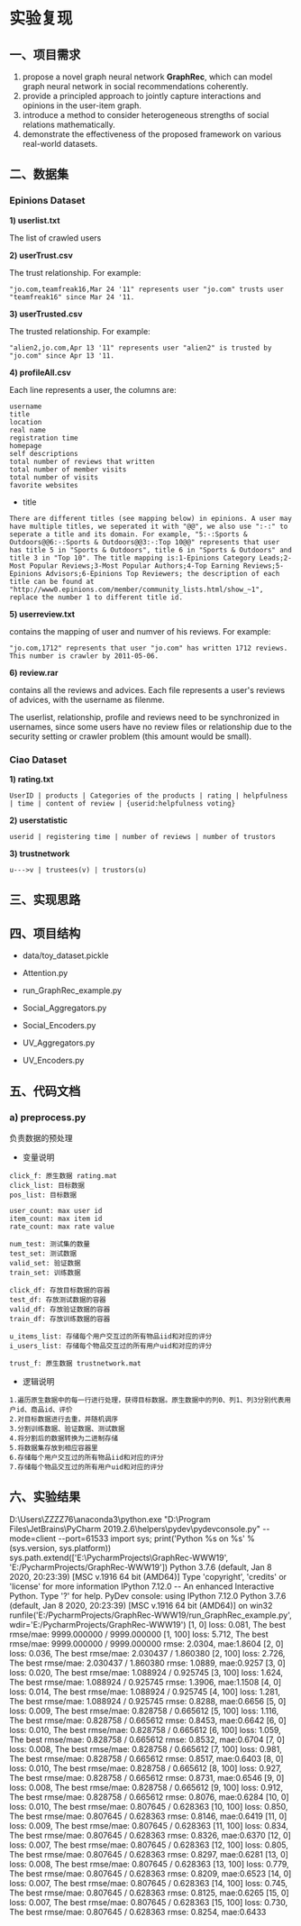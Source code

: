# 实验复现



## 一、项目需求

1. propose a novel graph neural network **GraphRec**, which can model graph neural network in social recommendations coherently.
2. provide a principled approach to jointly capture interactions and opinions in the user-item graph.
3. introduce a method to consider heterogeneous strengths of social relations mathematically.
4. demonstrate the effectiveness of the proposed framework on various real-world datasets.



## 二、数据集

### Epinions Dataset

**1) userlist.txt**

The list of crawled users



**2) userTrust.csv**

The trust relationship. For example: 

```
"jo.com,teamfreak16,Mar 24 '11" represents user "jo.com" trusts user "teamfreak16" since Mar 24 '11.
```



**3) userTrusted.csv**

The trusted relationship. For example: 

```
"alien2,jo.com,Apr 13 '11" represents user "alien2" is trusted by "jo.com" since Apr 13 '11.
```



**4) profileAll.csv**

Each line represents a user, the columns are:

```
username
title
location
real name
registration time
homepage
self descriptions
total number of reviews that written
total number of member visits
total number of visits
favorite websites
```

* title

```
There are different titles (see mapping below) in epinions. A user may have multiple titles, we seperated it with "@@", we also use ":-:" to seperate a title and its domain. For example, "5:-:Sports & Outdoors@@6:-:Sports & Outdoors@@3:-:Top 10@@" represents that user has title 5 in "Sports & Outdoors", title 6 in "Sports & Outdoors" and title 3 in "Top 10". The title mapping is:1-Epinions Category Leads;2-Most Popular Reviews;3-Most Popular Authors;4-Top Earning Reviews;5-Epinions Advisors;6-Epinions Top Reviewers; the description of each title can be found at "http://www0.epinions.com/member/community_lists.html/show_~1", replace the number 1 to different title id.
```

**5) userreview.txt**

contains the mapping of user and numver of his reviews. For example:

```
"jo.com,1712" represents that user "jo.com" has written 1712 reviews. This number is crawler by 2011-05-06.
```

**6) review.rar**

contains all the reviews and advices. Each file represents a user's reviews of advices, with the username as filenme.



The userlist, relationship, profile and reviews need to be synchronized in usernames, since some users have no review files or relationship due to the security setting or crawler problem (this amount would be small).



### Ciao Dataset

**1) rating.txt**

```
UserID | products | Categories of the products | rating | helpfulness | time | content of review | {userid:helpfulness voting}
```



**2) userstatistic**

```
userid | registering time | number of reviews | number of trustors
```



**3) trustnetwork**

```
u--->v | trustees(v) | trustors(u)
```



## 三、实现思路





## 四、项目结构

* data/toy_dataset.pickle

* Attention.py

* run_GraphRec_example.py

* Social_Aggregators.py

* Social_Encoders.py

* UV_Aggregators.py

* UV_Encoders.py



## 五、代码文档

### a) preprocess.py

负责数据的预处理

* 变量说明

```
click_f: 原生数据 rating.mat
click_list: 目标数据
pos_list: 目标数据

user_count: max user id
item_count: max item id
rate_count: max rate value

num_test: 测试集的数量
test_set: 测试数据
valid_set: 验证数据
train_set: 训练数据

click_df: 存放目标数据的容器
test_df: 存放测试数据的容器
valid_df: 存放验证数据的容器
train_df: 存放训练数据的容器

u_items_list: 存储每个用户交互过的所有物品iid和对应的评分
i_users_list: 存储每个物品交互过的所有用户uid和对应的评分

trust_f: 原生数据 trustnetwork.mat

```

* 逻辑说明

```
1.遍历原生数据中的每一行进行处理，获得目标数据。原生数据中的列0、列1、列3分别代表用户id、商品id、评价
2.对目标数据进行去重，并随机调序
3.分割训练数据、验证数据、测试数据
4.将分割后的数据转换为二进制存储
5.将数据集存放到相应容器里
6.存储每个用户交互过的所有物品iid和对应的评分
7.存储每个物品交互过的所有用户uid和对应的评分
```





## 六、实验结果

D:\Users\ZZZZ76\anaconda3\python.exe "D:\Program Files\JetBrains\PyCharm 2019.2.6\helpers\pydev\pydevconsole.py" --mode=client --port=61533
import sys; print('Python %s on %s' % (sys.version, sys.platform))
sys.path.extend(['E:\\PycharmProjects\\GraphRec-WWW19', 'E:/PycharmProjects/GraphRec-WWW19'])
Python 3.7.6 (default, Jan  8 2020, 20:23:39) [MSC v.1916 64 bit (AMD64)]
Type 'copyright', 'credits' or 'license' for more information
IPython 7.12.0 -- An enhanced Interactive Python. Type '?' for help.
PyDev console: using IPython 7.12.0
Python 3.7.6 (default, Jan  8 2020, 20:23:39) [MSC v.1916 64 bit (AMD64)] on win32
runfile('E:/PycharmProjects/GraphRec-WWW19/run_GraphRec_example.py', wdir='E:/PycharmProjects/GraphRec-WWW19')
[1,     0] loss: 0.081, The best rmse/mae: 9999.000000 / 9999.000000
[1,   100] loss: 5.712, The best rmse/mae: 9999.000000 / 9999.000000
rmse: 2.0304, mae:1.8604 
[2,     0] loss: 0.036, The best rmse/mae: 2.030437 / 1.860380
[2,   100] loss: 2.726, The best rmse/mae: 2.030437 / 1.860380
rmse: 1.0889, mae:0.9257 
[3,     0] loss: 0.020, The best rmse/mae: 1.088924 / 0.925745
[3,   100] loss: 1.624, The best rmse/mae: 1.088924 / 0.925745
rmse: 1.3906, mae:1.1508 
[4,     0] loss: 0.014, The best rmse/mae: 1.088924 / 0.925745
[4,   100] loss: 1.281, The best rmse/mae: 1.088924 / 0.925745
rmse: 0.8288, mae:0.6656 
[5,     0] loss: 0.009, The best rmse/mae: 0.828758 / 0.665612
[5,   100] loss: 1.116, The best rmse/mae: 0.828758 / 0.665612
rmse: 0.8453, mae:0.6642 
[6,     0] loss: 0.010, The best rmse/mae: 0.828758 / 0.665612
[6,   100] loss: 1.059, The best rmse/mae: 0.828758 / 0.665612
rmse: 0.8532, mae:0.6704 
[7,     0] loss: 0.008, The best rmse/mae: 0.828758 / 0.665612
[7,   100] loss: 0.981, The best rmse/mae: 0.828758 / 0.665612
rmse: 0.8517, mae:0.6403 
[8,     0] loss: 0.010, The best rmse/mae: 0.828758 / 0.665612
[8,   100] loss: 0.927, The best rmse/mae: 0.828758 / 0.665612
rmse: 0.8731, mae:0.6546 
[9,     0] loss: 0.008, The best rmse/mae: 0.828758 / 0.665612
[9,   100] loss: 0.912, The best rmse/mae: 0.828758 / 0.665612
rmse: 0.8076, mae:0.6284 
[10,     0] loss: 0.010, The best rmse/mae: 0.807645 / 0.628363
[10,   100] loss: 0.850, The best rmse/mae: 0.807645 / 0.628363
rmse: 0.8146, mae:0.6419 
[11,     0] loss: 0.009, The best rmse/mae: 0.807645 / 0.628363
[11,   100] loss: 0.834, The best rmse/mae: 0.807645 / 0.628363
rmse: 0.8326, mae:0.6370 
[12,     0] loss: 0.007, The best rmse/mae: 0.807645 / 0.628363
[12,   100] loss: 0.805, The best rmse/mae: 0.807645 / 0.628363
rmse: 0.8297, mae:0.6281 
[13,     0] loss: 0.008, The best rmse/mae: 0.807645 / 0.628363
[13,   100] loss: 0.779, The best rmse/mae: 0.807645 / 0.628363
rmse: 0.8209, mae:0.6523 
[14,     0] loss: 0.007, The best rmse/mae: 0.807645 / 0.628363
[14,   100] loss: 0.745, The best rmse/mae: 0.807645 / 0.628363
rmse: 0.8125, mae:0.6265 
[15,     0] loss: 0.007, The best rmse/mae: 0.807645 / 0.628363
[15,   100] loss: 0.730, The best rmse/mae: 0.807645 / 0.628363
rmse: 0.8254, mae:0.6433 